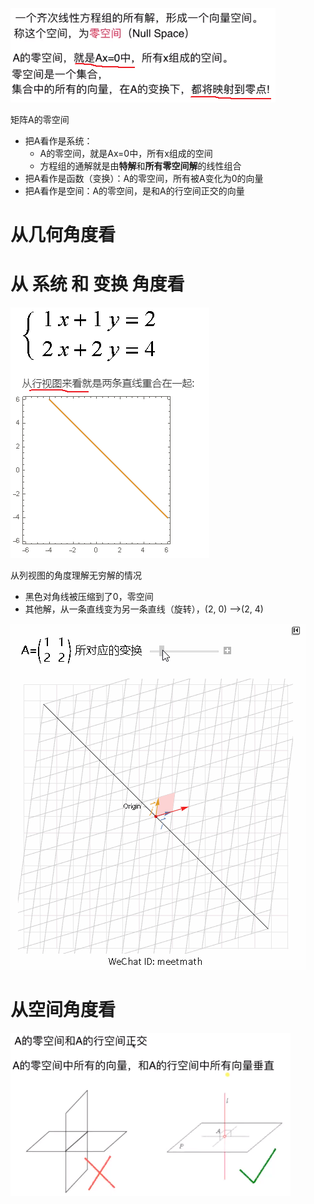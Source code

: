 ![](../photo/Pasted%20image%2020240226145027.png)

矩阵A的零空间
- 把A看作是系统：
	- A的零空间，就是Ax=0中，所有x组成的空间
	- 方程组的通解就是由**特解**和**所有零空间解**的线性组合
- 把A看作是函数（变换）：A的零空间，所有被A变化为0的向量
- 把A看作是空间：A的零空间，是和A的行空间正交的向量

# 从几何角度看


# 从 系统 和 变换 角度看
![](../photo/Pasted%20image%2020240226145904.png)

从列视图的角度理解无穷解的情况
- 黑色对角线被压缩到了0，零空间
- 其他解，从一条直线变为另一条直线（旋转），(2, 0) -->(2, 4)

![](../photo/20180128212756060309.gif)

# 从空间角度看
![](../photo/Pasted%20image%2020240226150824.png)
